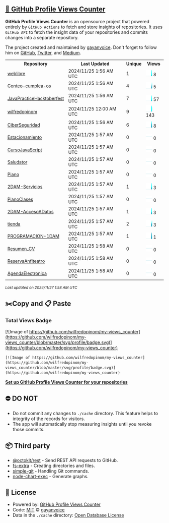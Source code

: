 ## [🚀 GitHub Profile Views Counter](https://github.com/gayanvoice/github-profile-views-counter)
**GitHub Profile Views Counter** is an opensource project that powered entirely by  `GitHub Actions` to fetch and store insights of repositories.
It uses `GitHub API` to fetch the insight data of your repositories and commits changes into a separate repository.

The project created and maintained by [gayanvoice](https://github.com/gayanvoice). Don't forget to follow him on [GitHub](https://github.com/gayanvoice), [Twitter](https://twitter.com/gayanvoice), and [Medium](https://gayanvoice.medium.com/).

<table>
	<tr>
		<th>
			Repository
		</th>
		<th>
			Last Updated
		</th>
		<th>
			Unique
		</th>
		<th>
			Views
		</th>
	</tr>
	<tr>
		<td>
			<a href="https://github.com/wilfredopinom/my-views_counter/tree/master/readme/859761492/year.md">
				weblibre
			</a>
		</td>
		<td>
			2024/11/25 1:56 AM UTC
		</td>
		<td>
			1
		</td>
		<td>
			<img alt="Response time graph" src="https://github.com/wilfredopinom/my-views_counter/raw/master/graph/859761492/small/year.png" height="20"> 8
		</td>
	</tr>
	<tr>
		<td>
			<a href="https://github.com/wilfredopinom/my-views_counter/tree/master/readme/869986340/year.md">
				Conteo-cumplea-os
			</a>
		</td>
		<td>
			2024/11/25 1:56 AM UTC
		</td>
		<td>
			4
		</td>
		<td>
			<img alt="Response time graph" src="https://github.com/wilfredopinom/my-views_counter/raw/master/graph/869986340/small/year.png" height="20"> 5
		</td>
	</tr>
	<tr>
		<td>
			<a href="https://github.com/wilfredopinom/my-views_counter/tree/master/readme/877262220/year.md">
				JavaPracticeHacktoberfest
			</a>
		</td>
		<td>
			2024/11/25 1:56 AM UTC
		</td>
		<td>
			7
		</td>
		<td>
			<img alt="Response time graph" src="https://github.com/wilfredopinom/my-views_counter/raw/master/graph/877262220/small/year.png" height="20"> 57
		</td>
	</tr>
	<tr>
		<td>
			<a href="https://github.com/wilfredopinom/my-views_counter/tree/master/readme/877788075/year.md">
				wilfredopinom
			</a>
		</td>
		<td>
			2024/11/25 12:00 AM UTC
		</td>
		<td>
			9
		</td>
		<td>
			<img alt="Response time graph" src="https://github.com/wilfredopinom/my-views_counter/raw/master/graph/877788075/small/year.png" height="20"> 143
		</td>
	</tr>
	<tr>
		<td>
			<a href="https://github.com/wilfredopinom/my-views_counter/tree/master/readme/878166445/year.md">
				CiberSeguridad
			</a>
		</td>
		<td>
			2024/11/25 1:56 AM UTC
		</td>
		<td>
			6
		</td>
		<td>
			<img alt="Response time graph" src="https://github.com/wilfredopinom/my-views_counter/raw/master/graph/878166445/small/year.png" height="20"> 8
		</td>
	</tr>
	<tr>
		<td>
			<a href="https://github.com/wilfredopinom/my-views_counter/tree/master/readme/857352945/year.md">
				Estacionamiento
			</a>
		</td>
		<td>
			2024/11/25 1:57 AM UTC
		</td>
		<td>
			0
		</td>
		<td>
			<img alt="Response time graph" src="https://github.com/wilfredopinom/my-views_counter/raw/master/graph/857352945/small/year.png" height="20"> 0
		</td>
	</tr>
	<tr>
		<td>
			<a href="https://github.com/wilfredopinom/my-views_counter/tree/master/readme/858019578/year.md">
				CursoJavaScript
			</a>
		</td>
		<td>
			2024/11/25 1:57 AM UTC
		</td>
		<td>
			0
		</td>
		<td>
			<img alt="Response time graph" src="https://github.com/wilfredopinom/my-views_counter/raw/master/graph/858019578/small/year.png" height="20"> 0
		</td>
	</tr>
	<tr>
		<td>
			<a href="https://github.com/wilfredopinom/my-views_counter/tree/master/readme/856885304/year.md">
				Saludator
			</a>
		</td>
		<td>
			2024/11/25 1:57 AM UTC
		</td>
		<td>
			0
		</td>
		<td>
			<img alt="Response time graph" src="https://github.com/wilfredopinom/my-views_counter/raw/master/graph/856885304/small/year.png" height="20"> 0
		</td>
	</tr>
	<tr>
		<td>
			<a href="https://github.com/wilfredopinom/my-views_counter/tree/master/readme/858311554/year.md">
				Piano
			</a>
		</td>
		<td>
			2024/11/25 1:57 AM UTC
		</td>
		<td>
			0
		</td>
		<td>
			<img alt="Response time graph" src="https://github.com/wilfredopinom/my-views_counter/raw/master/graph/858311554/small/year.png" height="20"> 0
		</td>
	</tr>
	<tr>
		<td>
			<a href="https://github.com/wilfredopinom/my-views_counter/tree/master/readme/858679728/year.md">
				2DAM-Servicios
			</a>
		</td>
		<td>
			2024/11/25 1:57 AM UTC
		</td>
		<td>
			1
		</td>
		<td>
			<img alt="Response time graph" src="https://github.com/wilfredopinom/my-views_counter/raw/master/graph/858679728/small/year.png" height="20"> 3
		</td>
	</tr>
	<tr>
		<td>
			<a href="https://github.com/wilfredopinom/my-views_counter/tree/master/readme/859215901/year.md">
				PianoClases
			</a>
		</td>
		<td>
			2024/11/25 1:57 AM UTC
		</td>
		<td>
			0
		</td>
		<td>
			<img alt="Response time graph" src="https://github.com/wilfredopinom/my-views_counter/raw/master/graph/859215901/small/year.png" height="20"> 0
		</td>
	</tr>
	<tr>
		<td>
			<a href="https://github.com/wilfredopinom/my-views_counter/tree/master/readme/859286226/year.md">
				2DAM-AccesoADatos
			</a>
		</td>
		<td>
			2024/11/25 1:57 AM UTC
		</td>
		<td>
			1
		</td>
		<td>
			<img alt="Response time graph" src="https://github.com/wilfredopinom/my-views_counter/raw/master/graph/859286226/small/year.png" height="20"> 3
		</td>
	</tr>
	<tr>
		<td>
			<a href="https://github.com/wilfredopinom/my-views_counter/tree/master/readme/811493075/year.md">
				tienda
			</a>
		</td>
		<td>
			2024/11/25 1:57 AM UTC
		</td>
		<td>
			2
		</td>
		<td>
			<img alt="Response time graph" src="https://github.com/wilfredopinom/my-views_counter/raw/master/graph/811493075/small/year.png" height="20"> 3
		</td>
	</tr>
	<tr>
		<td>
			<a href="https://github.com/wilfredopinom/my-views_counter/tree/master/readme/817721168/year.md">
				PROGRAMACION-1DAM
			</a>
		</td>
		<td>
			2024/11/25 1:57 AM UTC
		</td>
		<td>
			1
		</td>
		<td>
			<img alt="Response time graph" src="https://github.com/wilfredopinom/my-views_counter/raw/master/graph/817721168/small/year.png" height="20"> 1
		</td>
	</tr>
	<tr>
		<td>
			<a href="https://github.com/wilfredopinom/my-views_counter/tree/master/readme/803763063/year.md">
				Resumen_CV
			</a>
		</td>
		<td>
			2024/11/25 1:58 AM UTC
		</td>
		<td>
			0
		</td>
		<td>
			<img alt="Response time graph" src="https://github.com/wilfredopinom/my-views_counter/raw/master/graph/803763063/small/year.png" height="20"> 0
		</td>
	</tr>
	<tr>
		<td>
			<a href="https://github.com/wilfredopinom/my-views_counter/tree/master/readme/857295408/year.md">
				ReservaAnfiteatro
			</a>
		</td>
		<td>
			2024/11/25 1:58 AM UTC
		</td>
		<td>
			0
		</td>
		<td>
			<img alt="Response time graph" src="https://github.com/wilfredopinom/my-views_counter/raw/master/graph/857295408/small/year.png" height="20"> 0
		</td>
	</tr>
	<tr>
		<td>
			<a href="https://github.com/wilfredopinom/my-views_counter/tree/master/readme/857322064/year.md">
				AgendaElectronica
			</a>
		</td>
		<td>
			2024/11/25 1:58 AM UTC
		</td>
		<td>
			0
		</td>
		<td>
			<img alt="Response time graph" src="https://github.com/wilfredopinom/my-views_counter/raw/master/graph/857322064/small/year.png" height="20"> 0
		</td>
	</tr>
</table>

<small><i>Last updated on 2024/11/27 1:58 AM UTC</i></small>

## ✂️Copy and 📋 Paste
### Total Views Badge
[![Image of https://github.com/wilfredopinom/my-views_counter](https://github.com/wilfredopinom/my-views_counter/blob/master/svg/profile/badge.svg)](https://github.com/wilfredopinom/my-views_counter)

```readme
[![Image of https://github.com/wilfredopinom/my-views_counter](https://github.com/wilfredopinom/my-views_counter/blob/master/svg/profile/badge.svg)](https://github.com/wilfredopinom/my-views_counter)
```
[**Set up GitHub Profile Views Counter for your repositories**](https://github.com/gayanvoice/github-profile-views-counter)
## ⛔ DO NOT
- Do not commit any changes to `./cache` directory. This feature helps to integrity of the records for visitors.
- The app will automatically stop measuring insights until you revoke those commits.
## 📦 Third party

- [@octokit/rest](https://www.npmjs.com/package/@octokit/rest) - Send REST API requests to GitHub.
- [fs-extra](https://www.npmjs.com/package/fs-extra) - Creating directories and files.
- [simple-git](https://www.npmjs.com/package/simple-git) - Handling Git commands.
- [node-chart-exec](https://www.npmjs.com/package/node-chart-exec) - Generate graphs.
## 📄 License
- Powered by: [GitHub Profile Views Counter](https://github.com/gayanvoice/github-profile-views-counter)
- Code: [MIT](./LICENSE) © [gayanvoice](https://github.com/gayanvoice)
- Data in the `./cache` directory: [Open Database License](https://opendatacommons.org/licenses/odbl/1-0/)